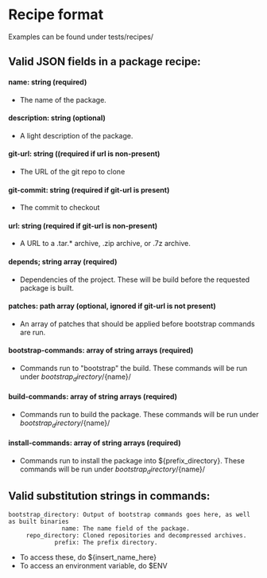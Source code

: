 # Recipe format
Examples can be found under tests/recipes/
## Valid JSON fields in a package recipe:
#### name: string (required)
- The name of the package.<br/>
#### description: string (optional)
- A light description of the package.<br/>
#### git-url: string ((required if url is non-present)
- The URL of the git repo to clone<br/>
#### git-commit: string (required if git-url is present)
- The commit to checkout<br/>
#### url: string (required if git-url is non-present)
- A URL to a .tar.* archive, .zip archive, or .7z archive.<br/>
#### depends; string array (required)
- Dependencies of the project. These will be build before the requested package is built.<br/>
#### patches: path array (optional, ignored if git-url is not present)
- An array of patches that should be applied before bootstrap commands are run.<br/>
#### bootstrap-commands: array of string arrays (required)
- Commands run to "bootstrap" the build. These commands will be run under ${bootstrap_directory}/${name}/<br/>
#### build-commands: array of string arrays (required)
- Commands run to build the package. These commands will be run under ${bootstrap_directory}/${name}/<br/>
#### install-commands: array of string arrays (required)
- Commands run to install the package into ${prefix_directory}. These commands will be run under ${bootstrap_directory}/${name}/<br/>
## Valid substitution strings in commands:
```
bootstrap_directory: Output of bootstrap commands goes here, as well as built binaries
               name: The name field of the package.
     repo_directory: Cloned repositories and decompressed archives.
             prefix: The prefix directory.
```
- To access these, do ${insert_name_here}
- To access an environment variable, do $ENV
